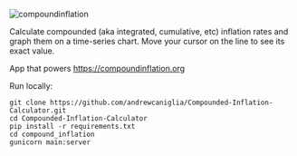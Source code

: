 ![compoundinflation](https://github.com/andrewcaniglia/Compounded-Inflation-Calculator/assets/81664882/1431e623-526d-4841-89ac-17b546ade0f9)

Calculate compounded (aka integrated, cumulative, etc) inflation rates and graph them on a time-series chart. Move your cursor on the line to see its exact value.

App that powers https://compoundinflation.org

Run locally:

```
git clone https://github.com/andrewcaniglia/Compounded-Inflation-Calculator.git
cd Compounded-Inflation-Calculator
pip install -r requirements.txt
cd compound_inflation
gunicorn main:server
```
